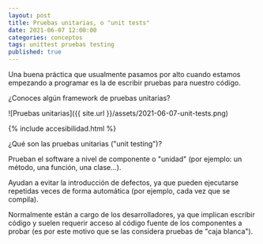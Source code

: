 ```yaml
---
layout: post
title: Pruebas unitarias, o "unit tests"
date: 2021-06-07 12:00:00
categories: conceptos
tags: unittest pruebas testing
published: true
---
```


Una buena práctica que usualmente pasamos por alto cuando estamos empezando a programar es la de escribir pruebas para nuestro código.

¿Conoces algún framework de pruebas unitarias?

![Pruebas unitarias]({{ site.url }}/assets/2021-06-07-unit-tests.png)

{% include accesibilidad.html %}

¿Qué son las pruebas unitarias ("unit testing")?

Prueban el software a nivel de componente o "unidad" (por ejemplo: un método, una función, una clase...).

Ayudan a evitar la introducción de defectos, ya que pueden ejecutarse repetidas veces de forma automática (por ejemplo, cada vez que se compila).

Normalmente están a cargo de los desarrolladores, ya que implican escribir código y suelen requerir acceso al código fuente de los componentes a probar (es por este motivo que se las considera pruebas de "caja blanca").
</div></details>
